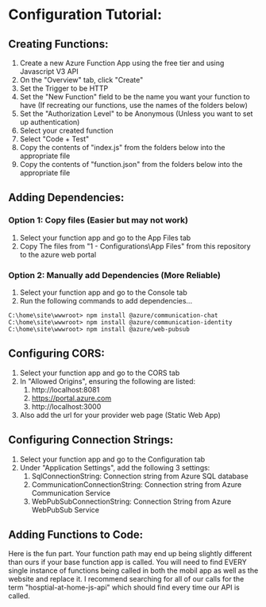 # Configuration Tutorial:
## Creating Functions:
1. Create a new Azure Function App using the free tier and using Javascript V3 API
2. On the "Overview" tab, click "Create"
3. Set the Trigger to be HTTP
4. Set the "New Function" field to be the name you want your function to have (If recreating our functions, use the names of the folders below)
5. Set the "Authorization Level" to be Anonymous (Unless you want to set up authentication)
6. Select your created function
7. Select "Code + Test"
8. Copy the contents of "index.js" from the folders below into the appropriate file
9. Copy the contents of "function.json" from the folders below into the appropriate file

## Adding Dependencies:
### Option 1: Copy files (Easier but may not work)
1. Select your function app and go to the App Files tab
2. Copy The files from "1 - Configurations\App Files" from this repository to the azure web portal
### Option 2: Manually add Dependencies (More Reliable)
1. Select your function app and go to the Console tab
2. Run the following commands to add dependencies...
```
C:\home\site\wwwroot> npm install @azure/communication-chat
C:\home\site\wwwroot> npm install @azure/communication-identity
C:\home\site\wwwroot> npm install @azure/web-pubsub
```

## Configuring CORS:
1. Select your function app and go to the CORS tab
2. In "Allowed Origins", ensuring the following are listed:
   1. http://localhost:8081
   2. https://portal.azure.com
   3. http://localhost:3000
3. Also add the url for your provider web page (Static Web App)

## Configuring Connection Strings:
1. Select your function app and go to the Configuration tab
2. Under "Application Settings", add the following 3 settings:
   1. SqlConnectionString: Connection string from Azure SQL database
   2. CommunicationConnectionString: Connection string from Azure Communication Service
   3. WebPubSubConnectionString: Connection String from Azure WebPubSub Service

## Adding Functions to Code:
Here is the fun part. Your function path may end up being slightly different than ours if
your base function app is called. You will need to find EVERY single instance of functions being called in both the
mobil app as well as the website and replace it. I recommend searching for all of our calls for the term 
"hosptial-at-home-js-api" which should find every time our API is called. 
